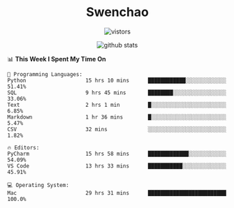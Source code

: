 <h1 align="center">Swenchao</h3>

<p align="center">
  <img src="https://visitor-badge.glitch.me/badge?page_id=Swenchao" alt="vistors" />
</p>

<p align="center">
  <img src="https://github-readme-stats.vercel.app/api?username=Swenchao&count_private=true&show_icons=true&theme=vue-dark&hide_title=true" alt="github stats" />
</p>

<!--START_SECTION:waka-->
📊 **This Week I Spent My Time On** 

```text
💬 Programming Languages: 
Python                   15 hrs 10 mins      ████████████░░░░░░░░░░░░░   51.41% 
SQL                      9 hrs 45 mins       ████████░░░░░░░░░░░░░░░░░   33.06% 
Text                     2 hrs 1 min         █░░░░░░░░░░░░░░░░░░░░░░░░   6.85% 
Markdown                 1 hr 36 mins        █░░░░░░░░░░░░░░░░░░░░░░░░   5.47% 
CSV                      32 mins             ░░░░░░░░░░░░░░░░░░░░░░░░░   1.82%

🔥 Editors: 
PyCharm                  15 hrs 58 mins      █████████████░░░░░░░░░░░░   54.09% 
VS Code                  13 hrs 33 mins      ███████████░░░░░░░░░░░░░░   45.91%

💻 Operating System: 
Mac                      29 hrs 31 mins      █████████████████████████   100.0%

```


<!--END_SECTION:waka-->
